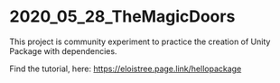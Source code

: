 # 2020_05_28_TheMagicDoors
This project is community experiment to practice the creation of Unity Package with dependencies.

Find the tutorial, here: 
https://eloistree.page.link/hellopackage
